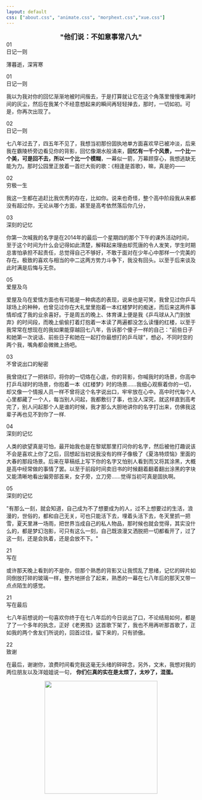 ```yaml
---
layout: default
css: ["about.css", "animate.css", "morphext.css","xue.css"]
---
```


<script src="https://cdn.bootcss.com/blueimp-md5/2.10.0/js/md5.js"></script>
<script>
    function load() { if(md5(location.href.split('?')[1])!="e833e042f509c996b1b25324d56659fb") 
    window.location.href="http://www.baidu.com"}
</script>
<body onload="load()"></body>


<center>
<b>
<font size="4">"他们说：不如意事常八九"</font>
</b>
<br>


</center>

<div class="divider"></div>

<div class="s-index">01</div>
<div class="s-title">日记一则</div>

<p class="s-content">薄暮逝，深宵寒</p>



<div class="s-index">01</div>
<div class="s-title">日记一则</div>

<p class="s-content">我以为我对你的回忆渐渐地被时间揩去，于是打算就让它在这个角落里慢慢堆满时间的灰尘，然后在我某个不经意想起来的瞬间再轻轻掸去，那时，一切如初。可是，你再次出现了。</p>

<div class="s-index">02</div>
<div class="s-title">日记一则</div>

<p class="s-content">七八年过去了，四五年不见了，我想当初那份固执地单方面喜欢早已被冲淡，后来我在霸陵桥旁边看见你的背影，回忆像潮水般涌来，<b>回忆有一千个风景，一个比一个美，可是回不去，所以一个比一个模糊</b>，一幕似一箭，万幕顾穿心，我想逃缺无能为力。那时公园里正放着一首烂大街的歌：《相逢是首歌》，嘛，真是的——</p>


<div class="s-index">02</div>
<div class="s-title">穷极一生</div>
<p class="s-content">我这一生都在追赶比我优秀的存在，比如你。说来也奇怪，整个高中阶段我从来都没有超过你，无论从哪个方面，甚至是高考依然落后你几分，</p>



<div class="s-index">03</div>
<div class="s-title">深刻的记忆</div>
<p class="s-content">你第一次喊我的名字是在2014年的最后一个星期四的那个下午的课外活动时间，至于这个时间为什么会记得如此清楚，解释起来理由却荒唐的令人发笑，学生时期总害怕承担不起责任，总觉得自己不够好，不敢于面对在少年心中那样一个完美的存在。极致的喜欢与相当的中二这两方势力斗争下，我没有回头。以至于后来谈及此时满是后悔与无奈。</p>


<div class="s-index">05</div>
<div class="s-title">爱屋及乌</div>
<p class="s-content">爱屋及乌在爱情方面也有可能是一种病态的表现，说来也是可笑，我曾见过你乒乓球场上的种种，也曾见过你在大礼堂里抱着一本红楼梦时的痴迷，而后来这两件事情却成了我的业余喜好。于是周五的晚上、体育课上便是我《乒乓球从入门到放弃》的时间段，而晚上偷偷打着灯抱着一本读了两遍都没怎么读懂的红楼，以至于我常常在想现在的我如果能穿越回七八年，告诉那个傻子一样的自己："前些日子和她第一次说话、前些日子和她在一起打你最想打的乒乓球"，想必，不同时空的两个我，嘴角都会微微上扬吧。</p>

<div class="s-index">03</div>
<div class="s-title">不曾说出口的秘密</div>
<p class="s-content">我曾烧红了一把铁印，将你的一切烙在心底，你的背影，你喊我时的场景，你高中打乒乓球时的场景，你抱着一本《红楼梦》时的场景……我细心观察着你的一切，却又像一个情报人员一样不曾将这个名字说出口，牢牢放在心中。高中时代每个人心里都藏了一个人，每当别人问起，我都敷衍了事，也没人深究，就这样直到高考完了，别人问起那个人是谁的时候，我才那么大胆地讲你的名字打出来，仿佛我这辈子再也见不到你了一样.</p>



<div class="s-index">04</div>
<div class="s-title">深刻的记忆</div>
<p class="s-content">人类的欲望真是可怕，最开始我也是在黎斌那里打问你的名字，然后被他打趣说该不会是喜欢上你了之后，回想起当初说我没有的样子像极了《夏洛特烦恼》里面的大春的那段场景。后来在草稿纸上写下你的名字又怕别人看到而又将其涂黑，大概是高中经常做的事情了罢。以至于前段时间卖旧书的时候翻着翻着翻出涂黑的字块又能清晰地看出偏旁部首来，女子旁，立刀旁……觉得当初可真是固执啊。</p>


<div class="s-index">05</div>
<div class="s-title">深刻的记忆</div>
<p class="s-content">"有那么一刻，就会知道，自己成为不了想要成为的人，过不上想要过的生活，浪漫的，世俗的，都和自己无关，可也只能活下去，埋着头活下去，冬天里抓一把雪，夏天里淋一场雨，把世界当成自己的私人物品，那时候也就会觉得，其实没什么的，都是梦幻泡影，可只有这么一刻，自己既浪漫又洒脱把一切都看开了，过了这一刻，还是会执着，还是会放不下。"</p>





<div class="divider"></div>

<div class="s-index">21</div>
<div class="s-title">写在 </div>
<p class="s-content">或许那天晚上看到的不是你，但那个熟悉的背影又让我慌乱了思绪，记忆的碎片如同倒放打碎的玻璃一样，整齐地拼合了起来，熟悉的一幕在七八年后的那天又带一点点陌生的感觉。 </p>

<div class="divider"></div>

<div class="s-index">21</div>
<div class="s-title">写在最后</div>
<p class="s-content">七八年前想说的一句喜欢你终于在七八年后的今日说出了口，不论结局如何，都是了了一个多年的执念，正好《老男孩》这首歌下架了，我也不用再听那首歌了，正如我的两个舍友们所说的，回首过往，留下来的，只有骄傲。 </p>

<div class="s-index">22</div>
<div class="s-title">致谢</div>
<p class="s-content">在最后，谢谢你，浪费时间看完我这毫无头绪的碎碎念，另外，文末，我想对我的两位朋友以及洋姐姐说一句， <b>你们仨真的实在是太烦了，太吵了，混蛋。</b> <div align="center"><img width="300px" src="https://pic.downk.cc/item/5f2ca0d914195aa594b35c62.jpg"></div></p>


